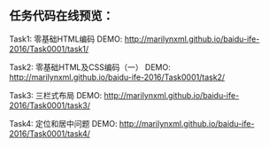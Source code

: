  
## 任务代码在线预览：

Task1: 零基础HTML编码
DEMO: http://marilynxml.github.io/baidu-ife-2016/Task0001/task1/

Task2: 零基础HTML及CSS编码（一）
DEMO: http://marilynxml.github.io/baidu-ife-2016/Task0001/task2/

Task3: 三栏式布局
DEMO: http://marilynxml.github.io/baidu-ife-2016/Task0001/task3/

Task4: 定位和居中问题
DEMO: http://marilynxml.github.io/baidu-ife-2016/Task0001/task4/


